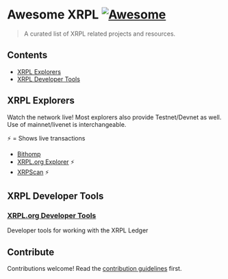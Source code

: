 # Awesome XRPL [![Awesome](https://awesome.re/badge.svg)](https://awesome.re)

> A curated list of XRPL related projects and resources.


## Contents

- [XRPL Explorers](#xrpl-explorers)
- [XRPL Developer Tools](#xrpl-developer-tools)


## XRPL Explorers

Watch the network live! Most explorers also provide Testnet/Devnet as well.
Use of mainnet/livenet is interchangeable.

⚡️ = Shows live transactions

- [Bithomp](https://bithomp.com)
- [XRPL.org Explorer](https://livenet.xrpl.org) ⚡️
- [XRPScan](https://xrpscan.com) ⚡️

## XRPL Developer Tools

### [XRPL.org Developer Tools](https://xrpl.org/dev-tools.html)

Developer tools for working with the XRPL Ledger


## Contribute

Contributions welcome! Read the [contribution guidelines](contributing.md) first.
